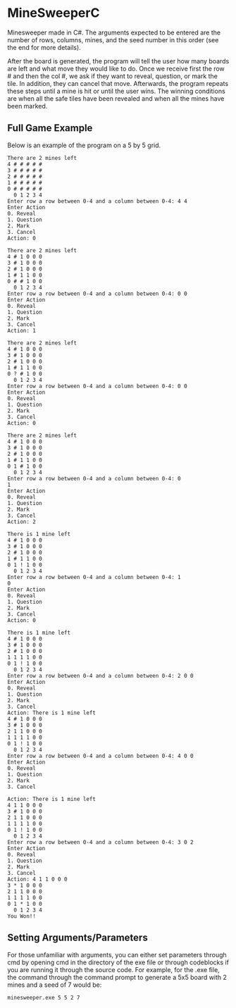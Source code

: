 # MineSweeperC
Minesweeper made in C#. The arguments expected to be entered are the number of rows, columns, mines, and the seed number in this order (see the end for more details).

After the board is generated, the program will tell the user how many boards are left and what move they would like to do. Once we receive first the row # and then the col #, we ask if they want to reveal, question, or mark the tile. In addition, they can cancel that move. Afterwards, the program repeats these steps until a mine is hit or until the user wins. The winning conditions are when all the safe tiles have been revealed and when all the mines have been marked.

**Full Game Example**
----------------------------
Below is an example of the program on a 5 by 5 grid.

```
There are 2 mines left
4 # # # # #
3 # # # # #
2 # # # # #
1 # # # # #
0 # # # # #
  0 1 2 3 4
Enter row a row between 0-4 and a column between 0-4: 4 4
Enter Action
0. Reveal
1. Question
2. Mark
3. Cancel
Action: 0

There are 2 mines left
4 # 1 0 0 0
3 # 1 0 0 0
2 # 1 0 0 0
1 # 1 1 0 0
0 # # 1 0 0
  0 1 2 3 4
Enter row a row between 0-4 and a column between 0-4: 0 0
Enter Action
0. Reveal
1. Question
2. Mark
3. Cancel
Action: 1

There are 2 mines left
4 # 1 0 0 0
3 # 1 0 0 0
2 # 1 0 0 0
1 # 1 1 0 0
0 ? # 1 0 0
  0 1 2 3 4
Enter row a row between 0-4 and a column between 0-4: 0 0
Enter Action
0. Reveal
1. Question
2. Mark
3. Cancel
Action: 0

There are 2 mines left
4 # 1 0 0 0
3 # 1 0 0 0
2 # 1 0 0 0
1 # 1 1 0 0
0 1 # 1 0 0
  0 1 2 3 4
Enter row a row between 0-4 and a column between 0-4: 0
1
Enter Action
0. Reveal
1. Question
2. Mark
3. Cancel
Action: 2

There is 1 mine left
4 # 1 0 0 0
3 # 1 0 0 0
2 # 1 0 0 0
1 # 1 1 0 0
0 1 ! 1 0 0
  0 1 2 3 4
Enter row a row between 0-4 and a column between 0-4: 1
0
Enter Action
0. Reveal
1. Question
2. Mark
3. Cancel
Action: 0

There is 1 mine left
4 # 1 0 0 0
3 # 1 0 0 0
2 # 1 0 0 0
1 1 1 1 0 0
0 1 ! 1 0 0
  0 1 2 3 4
Enter row a row between 0-4 and a column between 0-4: 2 0 0
Enter Action
0. Reveal
1. Question
2. Mark
3. Cancel
Action: There is 1 mine left
4 # 1 0 0 0
3 # 1 0 0 0
2 1 1 0 0 0
1 1 1 1 0 0
0 1 ! 1 0 0
  0 1 2 3 4
Enter row a row between 0-4 and a column between 0-4: 4 0 0
Enter Action
0. Reveal
1. Question
2. Mark
3. Cancel

Action: There is 1 mine left
4 1 1 0 0 0
3 # 1 0 0 0
2 1 1 0 0 0
1 1 1 1 0 0
0 1 ! 1 0 0
  0 1 2 3 4
Enter row a row between 0-4 and a column between 0-4: 3 0 2
Enter Action
0. Reveal
1. Question
2. Mark
3. Cancel
Action: 4 1 1 0 0 0
3 * 1 0 0 0
2 1 1 0 0 0
1 1 1 1 0 0
0 1 * 1 0 0
  0 1 2 3 4
You Won!!
```
**Setting Arguments/Parameters**
----------------------------
For those unfamiliar with arguments, you can either set parameters through cmd by opening cmd in the directory of the exe file or through codeblocks if you are running it through the source code. For example, for the .exe file, the command through the command prompt to generate a 5x5 board with 2 mines and a seed of 7 would be:
```
minesweeper.exe 5 5 2 7
```
